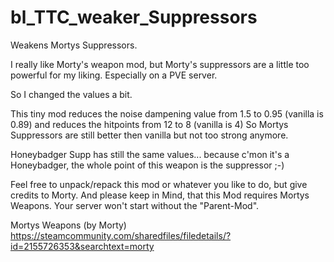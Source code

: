 # bl_TTC_weaker_Suppressors
 Weakens Mortys Suppressors.

I really like Morty's weapon mod, but Morty's suppressors are a little too powerful for my liking. Especially on a PVE server.

So I changed the values a bit.

This tiny mod reduces the noise dampening value from 1.5 to 0.95 (vanilla is 0.89) and reduces the hitpoints from 12 to 8 (vanilla is 4)
So Mortys Suppressors are still better then vanilla but not too strong anymore.

Honeybadger Supp has still the same values... because c'mon it's a Honeybadger, the whole point of this weapon is the suppressor ;-)

Feel free to unpack/repack this mod or whatever you like to do, but give credits to Morty.
And please keep in Mind, that this Mod requires Mortys Weapons. Your server won't start without the "Parent-Mod".

Mortys Weapons (by Morty)
https://steamcommunity.com/sharedfiles/filedetails/?id=2155726353&searchtext=morty
